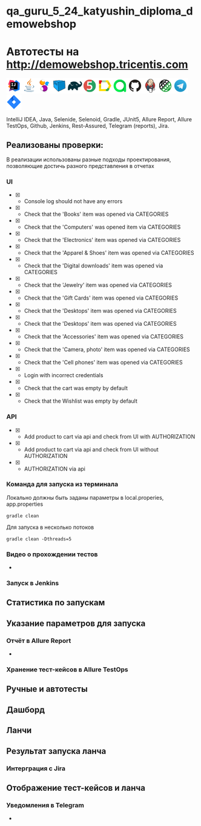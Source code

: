 # qa_guru_5_24_katyushin_diploma_demowebshop
# Автотесты на http://demowebshop.tricentis.com

![Intelij_IDEA](src/test/resources/files/icons/Intelij_IDEA.png)![Java](src/test/resources/files/icons/Java.png)![Selenide](src/test/resources/files/icons/Selenide.png)![Selenoid](src/test/resources/files/icons/Selenoid.png)![Gradle](src/test/resources/files/icons/Gradle.png)![JUnit5](src/test/resources/files/icons/JUnit5.png)![Allure Report](src/test/resources/files/icons/Allure_Report.png)![AllureTestOps](src/test/resources/files/icons/AllureTestOps.png)![Github](src/test/resources/files/icons/Github.png)![Jenkins](src/test/resources/files/icons/Jenkins.png)![Rest-Assured](src/test/resources/files/icons/Rest-Assured.png)![Telegram](src/test/resources/files/icons/Telegram.png)![Jira](src/test/resources/files/icons/Jira.png)

IntelliJ IDEA, Java, Selenide, Selenoid, Gradle, JUnit5, Allure Report, Allure TestOps, Github, Jenkins, Rest-Assured,
Telegram (reports), Jira.

## Реализованы проверки:
В реализации использованы разные подходы проектирования, позволяющие достичь разного представления в отчетах
### UI
- [X] - Console log should not have any errors
- [X] - Check that the 'Books' item was opened via CATEGORIES
- [X] - Check that the 'Computers' was opened item via CATEGORIES
- [X] - Check that the 'Electronics' item  was opened via CATEGORIES
- [X] - Check that the 'Apparel & Shoes' item  was opened via CATEGORIES
- [X] - Check that the 'Digital downloads' item was opened via CATEGORIES
- [X] - Check that the 'Jewelry' item  was opened via CATEGORIES
- [X] - Check that the 'Gift Cards' item  was opened via CATEGORIES
- [X] - Check that the 'Desktops' item was opened via CATEGORIES
- [X] - Check that the 'Desktops' item  was opened via CATEGORIES
- [X] - Check that the 'Accessories' item  was opened via CATEGORIES
- [X] - Check that the 'Camera, photo' item was opened via CATEGORIES
- [X] - Check that the 'Cell phones' item was opened via CATEGORIES
- [X] - Login with incorrect credentials
- [X] - Check that the cart was empty by default
- [X] - Check that the Wishlist was empty by default

### API
- [X] - Add product to cart via api and check from UI with AUTHORIZATION
- [X] - Add product to cart via api and check from UI without AUTHORIZATION
- [X] - AUTHORIZATION via api

### Команда для запуска из терминала
Локально должны быть заданы параметры в local.properies, app.properties
```
gradle clean
```
Для запуска в несколько потоков
```
gradle clean -Dthreads=5
```
### Видео о прохождении тестов
-

### Запуск в Jenkins
Статистика по запускам
-
Указание параметров для запуска
-

### Отчёт в Allure Report
-

### Хранение тест-кейсов в Allure TestOps
Ручные и автотесты
-
Дашборд
-
Ланчи
-
Результат запуска ланча
-

### Интерграция с Jira
Отображение тест-кейсов и ланча
-

### Уведомления в Telegram
-